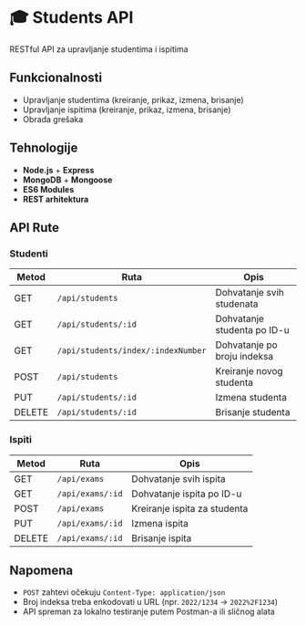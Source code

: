 # 🎓 Students API

RESTful API za upravljanje studentima i ispitima

## Funkcionalnosti

- Upravljanje studentima (kreiranje, prikaz, izmena, brisanje)
- Upravljanje ispitima (kreiranje, prikaz, izmena, brisanje)
- Obrada grešaka

## Tehnologije

- **Node.js** + **Express**
- **MongoDB** + **Mongoose**
- **ES6 Modules**
- **REST arhitektura**

## API Rute

### Studenti

| Metod  | Ruta                               | Opis                        |
| ------ | ---------------------------------- | --------------------------- |
| GET    | `/api/students`                    | Dohvatanje svih studenata   |
| GET    | `/api/students/:id`                | Dohvatanje studenta po ID-u |
| GET    | `/api/students/index/:indexNumber` | Dohvatanje po broju indeksa |
| POST   | `/api/students`                    | Kreiranje novog studenta    |
| PUT    | `/api/students/:id`                | Izmena studenta             |
| DELETE | `/api/students/:id`                | Brisanje studenta           |

### Ispiti

| Metod  | Ruta             | Opis                         |
| ------ | ---------------- | ---------------------------- |
| GET    | `/api/exams`     | Dohvatanje svih ispita       |
| GET    | `/api/exams/:id` | Dohvatanje ispita po ID-u    |
| POST   | `/api/exams`     | Kreiranje ispita za studenta |
| PUT    | `/api/exams/:id` | Izmena ispita                |
| DELETE | `/api/exams/:id` | Brisanje ispita              |


## Napomena

- `POST` zahtevi očekuju `Content-Type: application/json`
- Broj indeksa treba enkodovati u URL (npr. `2022/1234` → `2022%2F1234`)
- API spreman za lokalno testiranje putem Postman-a ili sličnog alata
